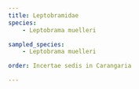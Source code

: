 ```yaml
---
title: Leptobramidae
species:
    - Leptobrama muelleri

sampled_species:
    - Leptobrama muelleri

order: Incertae sedis in Carangaria

---
```

